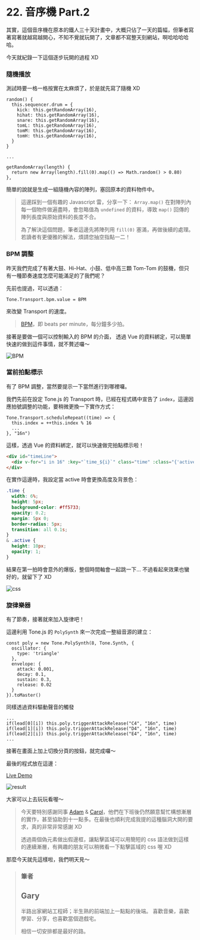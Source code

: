 # 22. 音序機 Part.2

其實，這個音序機在原本的鐵人三十天計畫中，大概只佔了一天的篇幅，但筆者寫著寫著就越寫越開心，不知不覺就玩開了，文章都不寫整天刻網站，啊哈哈哈哈哈。

今天就紀錄一下這個逐步玩開的過程 XD

### 隨機播放

測試時要一格一格按實在太麻煩了，於是就先寫了隨機 XD

```javascript=
random() {
  this.sequencer.drum = {
    kick: this.getRandomArray(16),
    hihat: this.getRandomArray(16),
    snare: this.getRandomArray(16),
    tomL: this.getRandomArray(16),
    tomM: this.getRandomArray(16),
    tomH: this.getRandomArray(16),
  }
}

...

getRandomArray(length) {
  return new Array(length).fill(0).map(() => Math.random() > 0.80)
},
```

簡單的說就是生成一組隨機內容的陣列，塞回原本的資料物件中。

> 這邊踩到一個有趣的 Javascript 雷，分享一下：
> `Array.map()` 在對陣列內每一個物件做遍盡時，會忽略值為 `undefined` 的資料，導致 `map()` 回傳的陣列長度與原始資料的長度不合。
>
> 為了解決這個問題，筆者這邊先將陣列用 `fill(0)` 塞滿，再做後續的處理。若讀者有更優雅的解法，煩請您抽空指點一二！

### BPM 調整

昨天我們完成了有著大鼓、Hi-Hat、小鼓、低中高三顆 Tom-Tom 的鼓機，但只有一種節奏速度怎麼可能滿足的了我們呢？

先前也提過，可以透過：

```javascript=
Tone.Transport.bpm.value = BPM
```

來改變 Transport 的速度。

> [BPM](<https://zh.wikipedia.org/wiki/%E9%80%9F%E5%BA%A6_(%E9%9F%B3%E6%A8%82)#%E9%87%8F%E5%BA%A6%E9%9F%B3%E6%A8%82%E9%80%9F%E5%BA%A6>)，即 beats per minute，每分鐘多少拍。

接著是要做一個可以控制輸入的 BPM 的介面，
透過 Vue 的資料綁定，可以簡單快速的做到這件事情，就不贅述囉～

![BPM](https://i.imgur.com/NaMwTmh.png)

### 當前拍點標示

有了 BPM 調整，當然要提示一下當然進行到哪裡囉。

我們先前在設定 Tone.js 的 Transport 時，已經在程式碼中宣告了 `index`，這邊因應拍號調整的功能，要稍微更換一下實作方式：

```javascript=
Tone.Transport.scheduleRepeat((time) => {
  this.index = ++this.index % 16
  ...
}, "16n")
```

這樣，透過 Vue 的資料綁定，就可以快速做完拍點標示啦！

```html
<div id="timeLine">
  <div v-for="i in 16" :key="`time_${i}`" class="time" :class="{'active': index === i-1 }" />
</div>
```

在實作這邊時，我設定當 active 時會更換高度及背景色：

```css
.time {
  width: 6%;
  height: 5px;
  background-color: #ff5733;
  opacity: 0.2;
  margin: 5px 0;
  border-radius: 5px;
  transition: all 0.1s;
}
& .active {
  height: 10px;
  opacity: 1;
}
```

結果在第一拍時會意外的爆版，整個時間軸會一起跳一下...
不過看起來效果也蠻好的，就留下了 XD

![css](https://i.imgur.com/Hwix494.gif)

### 旋律樂器

有了節奏，接著就來加入旋律吧！

這邊利用 Tone.js 的 `PolySynth` 來一次完成一整組音源的建立：

```javascript=
const poly = new Tone.PolySynth(8, Tone.Synth, {
  oscillator: {
    type: 'triangle'
  },
  envelope: {
    attack: 0.001,
    decay: 0.1,
    sustain: 0.3,
    release: 0.02
  }
}).toMaster()
```

同樣透過資料驅動聲音的觸發

```javascript=
...
if(lead[0][i]) this.poly.triggerAttackRelease("C4", "16n", time)
if(lead[1][i]) this.poly.triggerAttackRelease("D4", "16n", time)
if(lead[2][i]) this.poly.triggerAttackRelease("E4", "16n", time)
...
```

接著在畫面上加上切換分頁的按鈕，就完成囉～

最後的程式放在這邊：

[Live Demo](https://schaoss.github.io/web-audio/#/sequencer)

![result](https://i.imgur.com/mvDgJTa.gif)

大家可以上去玩玩看喔～

> 今天要特別感謝同事 [Adam](https://ithelp.ithome.com.tw/users/20111956/ironman/1784) & [Carol](https://ithelp.ithome.com.tw/users/20111500/ironman/1788)，他們在下班後仍然願意幫忙構想漸層的實作，甚至協助到十一點多。在最後也順利完成我提的這種腦洞大開的要求，真的非常非常感謝 XD
>
> 透過兩個偽元素做出假邊框，讓點擊區域可以用簡短的 css 語法做到這樣的連續漸層，有興趣的朋友可以稍微看一下點擊區域的 css 喔 XD

那麼今天就先這樣啦，我們明天見～

> ### 筆者
>
> ## Gary
>
> 半路出家網站工程師；半生熟的前端加上一點點的後端。
> 喜歡音樂，喜歡學習、分享，也喜歡當個遊戲宅。
>
> 相信一切安排都是最好的路。
